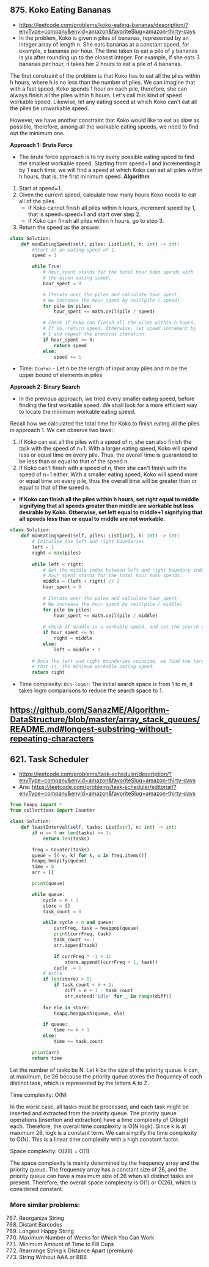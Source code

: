 ## 875. Koko Eating Bananas
- https://leetcode.com/problems/koko-eating-bananas/description/?envType=company&envId=amazon&favoriteSlug=amazon-thirty-days
- In the problem, Koko is given n piles of bananas, represented by an integer array of length n. She eats bananas at a constant speed, for example, x bananas per hour. The time taken to eat a pile of y bananas is y/x after rounding up to the closest integer. For example, if she eats 3 bananas per hour, it takes her 2 hours to eat a pile of 4 bananas.

The first constraint of the problem is that Koko has to eat all the piles within h hours, where h is no less than the number of piles. We can imagine that with a fast speed, Koko spends 1 hour on each pile, therefore, she can always finish all the piles within h hours. Let's call this kind of speed workable speed. Likewise, let any eating speed at which Koko can't eat all the piles be unworkable speed.

However, we have another constraint that Koko would like to eat as slow as possible, therefore, among all the workable eating speeds, we need to find out the minimum one.

**Approach 1: Brute Force**
- The brute force approach is to try every possible eating speed to find the smallest workable speed. Starting from speed=1 and incrementing it by 1 each time, we will find a speed at which Koko can eat all piles within h hours, that is, the first minimum speed.
**Algorithm**
1. Start at speed=1.
2. Given the current speed, calculate how many hours Koko needs to eat all of the piles.
    - If Koko cannot finish all piles within h hours, increment speed by 1, that is speed=speed+1 and start over step 2.
    - If Koko can finish all piles within h hours, go to step 3.
3. Return the speed as the answer.
```py
class Solution:
    def minEatingSpeed(self, piles: List[int], h: int) -> int:
        #Start at an eating speed of 1.
        speed = 1

        while True:
            # hour_spent stands for the total hour Koko spends with 
            # the given eating speed.
            hour_spent = 0

            # Iterate over the piles and calculate hour_spent.
            # We increase the hour_spent by ceil(pile / speed)
            for pile in piles:
                hour_spent += math.ceil(pile / speed)    

            # Check if Koko can finish all the piles within h hours,
            # If so, return speed. Otherwise, let speed increment by
            # 1 and repeat the previous iteration.                
            if hour_spent <= h:
                return speed
            else:
                speed += 1
```
- Time: `O(n*m)` - Let n be the length of input array piles and m be the upper bound of elements in piles

**Approach 2: Binary Search**
- In the previous approach, we tried every smaller eating speed, before finding the first workable speed. We shall look for a more efficient way to locate the minimum workable eating speed.

Recall how we calculated the total time for Koko to finish eating all the piles in approach 1. We can observe two laws:

1. If Koko can eat all the piles with a speed of n, she can also finish the task with the speed of n+1. With a larger eating speed, Koko will spend less or equal time on every pile. Thus, the overall time is guaranteed to be less than or equal to that of the speed n.
2. If Koko can't finish with a speed of n, then she can't finish with the speed of n−1 either.
With a smaller eating speed, Koko will spend more or equal time on every pile, thus the overall time will be greater than or equal to that of the speed n.

- **If Koko can finish all the piles within h hours, set right equal to middle signifying that all speeds greater than middle are workable but less desirable by Koko. Otherwise, set left equal to middle+1 signifying that all speeds less than or equal to middle are not workable.**

```py
class Solution:
    def minEatingSpeed(self, piles: List[int], h: int) -> int:  
        # Initalize the left and right boundaries     
        left = 1
        right = max(piles)
        
        while left < right:
            # Get the middle index between left and right boundary indexes.
            # hour_spent stands for the total hour Koko spends.
            middle = (left + right) // 2            
            hour_spent = 0
            
            # Iterate over the piles and calculate hour_spent.
            # We increase the hour_spent by ceil(pile / middle)
            for pile in piles:
                hour_spent += math.ceil(pile / middle)
            
            # Check if middle is a workable speed, and cut the search space by half.
            if hour_spent <= h:
                right = middle
            else:
                left = middle + 1
        
        # Once the left and right boundaries coincide, we find the target value,
        # that is, the minimum workable eating speed.
        return right
```
- Time complexity: `O(n⋅logm)`: The initial search space is from 1 to m, it takes logm comparisons to reduce the search space to 1.

## https://github.com/SanazME/Algorithm-DataStructure/blob/master/array_stack_queues/README.md#longest-substring-without-repeating-characters

## 621. Task Scheduler
- https://leetcode.com/problems/task-scheduler/description/?envType=company&envId=amazon&favoriteSlug=amazon-thirty-days
- Ans: https://leetcode.com/problems/task-scheduler/editorial/?envType=company&envId=amazon&favoriteSlug=amazon-thirty-days
```py
from heapq import *
from collections import Counter

class Solution:
    def leastInterval(self, tasks: List[str], n: int) -> int:
        if n == 0 or len(tasks) <= 1:
            return len(tasks)

        freq = Counter(tasks)
        queue = [(-v, k) for k, v in freq.items()]
        heapq.heapify(queue)
        time = 0
        arr = []

        print(queue)

        while queue:
            cycle = n + 1
            store = []
            task_count = 0

            while cycle > 0 and queue:
                currFreq, task = heappop(queue)
                print(currFreq, task)
                task_count += 1
                arr.append(task)

                if currFreq * -1 > 1:
                    store.append((currFreq + 1, task))
                cycle -= 1
            # extra
            if len(store) > 0:
                if task_count < n + 1:
                    diff = n + 1 - task_count
                    arr.extend('idle' for _ in range(diff))
            
            for ele in store:
                heapq.heappush(queue, ele)

            if queue:
                time += n + 1
            else:
                time += task_count

        print(arr)
        return time
```
Let the number of tasks be N. Let k be the size of the priority queue. k can, at maximum, be 26 because the priority queue stores the frequency of each distinct task, which is represented by the letters A to Z.

Time complexity: O(N)

In the worst case, all tasks must be processed, and each task might be inserted and extracted from the priority queue. The priority queue operations (insertion and extraction) have a time complexity of O(logk) each. Therefore, the overall time complexity is O(N⋅logk). Since k is at maximum 26, logk is a constant term. We can simplify the time complexity to O(N). This is a linear time complexity with a high constant factor.

Space complexity: O(26) = O(1)

The space complexity is mainly determined by the frequency array and the priority queue. The frequency array has a constant size of 26, and the priority queue can have a maximum size of 26 when all distinct tasks are present. Therefore, the overall space complexity is O(1) or O(26), which is considered constant.

### More similar problems:
767. Reorganize String
1054. Distant Barcodes
1405. Longest Happy String
1953. Maximum Number of Weeks for Which You Can Work
2335. Minimum Amount of Time to Fill Cups
358. Rearrange String k Distance Apart (premium)
984. String Without AAA or BBB
